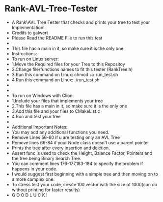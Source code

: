 # Rank-AVL-Tree-Tester
 * A Rank\AVL Tree Tester that checks and prints your tree to test your Implementation!
 * Credits to galwert 
 * Please Read the README File to run this test
 *
 * This file has a main in it, so make sure it is the only one
 * Instructions:
 * To run on Linux server:
 * 1.Move the Required files for your Tree to this Repositoy
 * 2.Change file/functions names to fit this tester (RankTree.h)
 * 3.Run this command on Linux: chmod +x run_test.sh
 * 4.Run this command on Linux: ./run_test.sh
 *
 *
 * To run on Windows with Clion:
 * 1.Include your files that implements your tree
 * 2.This file has a main in it, so make sure it is the only one
 * 3.Add this file and your files to CMakeList.c
 * 4.Run and test your tree
 *
 * Additional Important Notes:
 * You may add any additional functions you need.
 * Remove Lines 56-60 if u are testing only an AVL Tree
 * Remove lines 66-84 if your Node class doesn't use a parent pointer
 * Prints the tree after every insertion and deletion.
 * Assert func is used to check the Height, Balance Factor, Pointers and the tree being Binary Search Tree.
 * You can comment lines 176-177,183-184 to specify the problem if happens in your code.
 * I would suggest first beginning with a simple tree and then moving on to a more complex one.
 * To stress test your code, create 100 vector with the size of 1000(can do without printing for faster results)
 * G O O D   L U C K !
